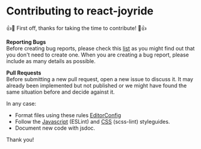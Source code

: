 # Contributing to react-joyride

:+1::tada: First off, thanks for taking the time to contribute! :tada::+1:

**Reporting Bugs**  
Before creating bug reports, please check this [list](https://github.com/gilbarbara/react-joyride/issues) as you might find out that you don't need to create one. When you are creating a bug report, please include as many details as possible.

**Pull Requests**  
Before submitting a new pull request, open a new issue to discuss it. It may already been implemented but not published or we might have found the same situation before and decide against it.  

In any case:  
- Format files using these rules [EditorConfig](https://github.com/gilbarbara/react-joyride/blob/master/.editorconfig)
- Follow the [Javascript](https://github.com/gilbarbara/react-joyride/blob/master/.eslintrc) (ESLint) and [CSS](https://github.com/gilbarbara/react-joyride/blob/master/.scss-lint.yml) (scss-lint) styleguides.
- Document new code with jsdoc.

Thank you!
